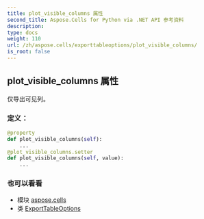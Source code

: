 ```yaml
---
title: plot_visible_columns 属性
second_title: Aspose.Cells for Python via .NET API 参考资料
description:
type: docs
weight: 110
url: /zh/aspose.cells/exporttableoptions/plot_visible_columns/
is_root: false
---
```

## plot_visible_columns 属性

仅导出可见列。
### 定义：
```python
@property
def plot_visible_columns(self):
    ...
@plot_visible_columns.setter
def plot_visible_columns(self, value):
    ...
```

### 也可以看看
* 模块 [aspose.cells](../../)
* 类 [ExportTableOptions](/cells/python-net/zh/aspose.cells/exporttableoptions)
